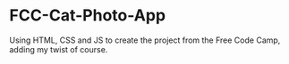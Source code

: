 # FCC-Cat-Photo-App
Using HTML, CSS and JS to create the project from the Free Code Camp, adding my twist of course.
